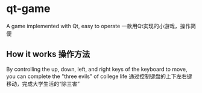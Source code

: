 # qt-game
A game implemented with Qt, easy to operate
一款用Qt实现的小游戏，操作简便
## How it works 操作方法
By controlling the up, down, left, and right keys of the keyboard to move, you can complete the "three evils" of college life
通过控制键盘的上下左右键移动，完成大学生活的“除三害”
